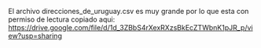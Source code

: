 El archivo direcciones_de_uruguay.csv es muy grande por lo que esta con permiso de lectura copiado aqui:
https://drive.google.com/file/d/1d_3ZBbS4rXexRXzsBkEcZTWbnK1pJR_p/view?usp=sharing
